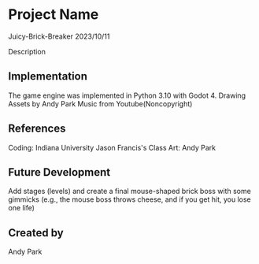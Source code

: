 # Project Name

Juicy-Brick-Breaker
2023/10/11

Description


## Implementation
The game engine was implemented in Python 3.10 with Godot 4.
Drawing Assets by Andy Park
Music from Youtube(Noncopyright)

## References
Coding: Indiana University Jason Francis's Class Art: Andy Park

## Future Development
Add stages (levels) and create a final mouse-shaped brick boss with some gimmicks (e.g., the mouse boss throws cheese, and if you get hit, you lose one life)

## Created by
Andy Park
